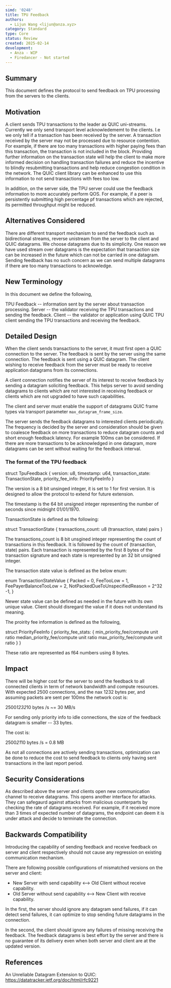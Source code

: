 ```yaml
---
simd: '0248'
title: TPU Feedback
authors:
  - Lijun Wang <lijun@anza.xyz>
category: Standard
type: Core
status: Review
created: 2025-02-14
development:
  - Anza - WIP
  - Firedancer - Not started
---
```


## Summary

This document defines the protocol to send feedback on TPU processing from the
servers to the clients.

## Motivation

A client sends TPU transactions to the leader as QUIC uni-streams. Currently we
only send transport level acknowledememt to the clients. I.e we only tell if a
transaction has been received by the server. A transaction received by the
server may not be processed due to resource contention. For example, if there
are too many transactions with higher paying fees than this transaction, the
transaction is not included in the block. Providing further information on the
transaction state will help the client to make more informed decision on
handling transaction failures and reduce the incentive to blindly resubmitting
transactions and help reduce congestion condition in the network. The QUIC
client library can be enhanced to use this information to not send transactions
with fees too low.

In addition, on the server side, the TPU server could use the feedback
information to more accurately perform QOS. For example, if a peer is
persistently submitting high percentage pf transactions which are rejected,
its permitted throughput might be reduced.

## Alternatives Considered

There are different transport mechanism to send the feedback such as
bidirectional streams, reverse unistream from the server to the client and
QUIC datagrams. We choose datagrams due to its simplicity. One reason we have
used stream over datagrams is the expectation that transaction size can be
increased in the future which can not be carried in one datagram. Sending
feedback has no such concern as we can send multiple datagrams if there are
too many transactions to acknowledge.

## New Terminology

In this document we define the following,

TPU Feedback -- information sent by the server about transaction processing.
Server -- the validator receiving the TPU transactions and sending the feedback.
Client -- the validator or application using QUIC TPU client sending the TPU
          transactions and receiving the feedback.

## Detailed Design

When the client sends transactions to the server, it must first open a QUIC
connection to the server. The feedback is sent by the server using the same
connection. The feedback is sent using a QUIC datagram. The client wishing to
receive feedback from the server must be ready to receive application datagrams
from its connections.

A client connection notifies the server of its interest to receive feedback by
sending a datagram soliciting feedback. This helps server to avoid sending
datagrams to clients which are not interested in receiving feedback or clients
which are not upgraded to have such capabilities.

The client and server must enable the support of datagrams QUIC frame types
via transport parameter `max_datagram_frame_size`.

The server sends the feedback datagrams to interested clients periodically.
The frequency is decided by the server and consideration should be given to
coalesce feedback on more transactions to reduce datagram counts and short
enough feedback latency. For example 100ms can be considered. If there are
more transactions to be acknowledged in one datagram, more datagrams
can be sent without waiting for the feedback interval.

### The format of the TPU feedback

struct TpuFeedback {
  version: u8,
  timestamp: u64,
  transaction_state: TransactionState,
  priority_fee_info: PriorityFeeInfo
}

The version is a 8 bit unsinged integer, it is set to 1 for first version. It
is designed to allow the protocol to extend for future extension.

The timestamp is the 64 bit unsigned integer representing the number of seconds
since midnight 01/01/1970.

TransactionState is defined as the following:

struct TransactionState {
  transactions_count: u8
  (transaction, state) pairs
}

The transactions_count is 8 bit unsgined integer representing the count of
transactions in this feedback. It is followed by the count of
(transaction, state) pairs. Each transaction is represented by the first 8 bytes
of the transaction signature and each state is represented by an 32 bit unsigned
integer.

The transaction state value is defined as the below enum:

enum TransactionStateValue {
  Packed = 0,
  FeeTooLow = 1,
  FeePayerBalanceTooLow = 2,
  NotPackedDueToUnspecifiedReason = 2^32 -1,
}

Newer state value can be defined as needed in the future with its own unique
value. Client should disregard the value if it does not understand its meaning.

The proirity fee information is defined as the following,

struct PriorityFeeInfo {
  priority_fee_stats: {
    min_priority_fee/compute unit ratio
    median_priority_fee/compute unit ratio
    max_priority_fee/compute unit ratio
  }
}

These ratio are represented as f64 numbers using 8 bytes.

## Impact

There will be higher cost for the server to send the feedback to all connected
clients in term of network bandwidth and compute resources. With expected
2500 connections, and the nax 1232 bytes per, and assuming packets are sent
per 100ms the network cost is:

2500*1232*10 bytes /s ~= 30 MB/s

For sending only priority info to idle connections, the size of the feedback
datagram is smaller -- 33 bytes.

The cost is:

2500*21*10 bytes /s = 0.8 MB

As not all connections are actively sending transactions, optimization can be
done to reduce the cost to send feedback to clients only having sent
transactions in the last report period.

## Security Considerations

As described above the server and clients open new communication channel to
receive datagrams. This opens another interface for attacks. They can safegaurd
against attacks from malicious counterparts by checking the rate of datagrams
received. For example, if it received more than 3 times of expected number of
datagrams, the endpoint can deem it is under attack and decide to terminate
the connection.

## Backwards Compatibility

Introducing the capability of sending feedback and receive feedback on server
and client respectively should not cause any regression on existing
communication mechanism.

There are following possible configurations of mismatched versions on the
server and client:

* New Server with send capability <--> Old Client without receive capability.
* Old Server without send capability <--> New Client with receive capability.

In the first, the server should ignore any datagram send failures, if it can
detect send failures, it can optimize to stop sending future datagrams in the
connection.

In the second, the client should ignore any failures of missing receiving the
feedback. The feedback datagrams is best effort by the server and there is
no guarantee of its delivery even when both server and client are at the updated
version.

## References

An Unreliable Datagram Extension to QUIC:
https://datatracker.ietf.org/doc/html/rfc9221
